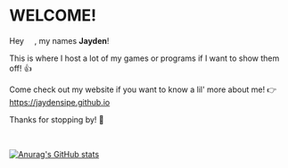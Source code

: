 WELCOME!
===============
                                                           
Hey <img src="https://media.giphy.com/media/hvRJCLFzcasrR4ia7z/giphy.gif" width="15">, my names **Jayden**!

This is where I host a lot of my games or programs if I want to show them off! 👍 

Come check out my website if you want to know a lil' more about me! 👉 https://jaydensipe.github.io

Thanks for stopping by! 🤝

<br>

[![Anurag's GitHub stats](https://github-readme-stats.vercel.app/api?username=jaydensipe&count_private=true&theme=dracula&show_icons=true)](https://github.com/anuraghazra/github-readme-stats)
